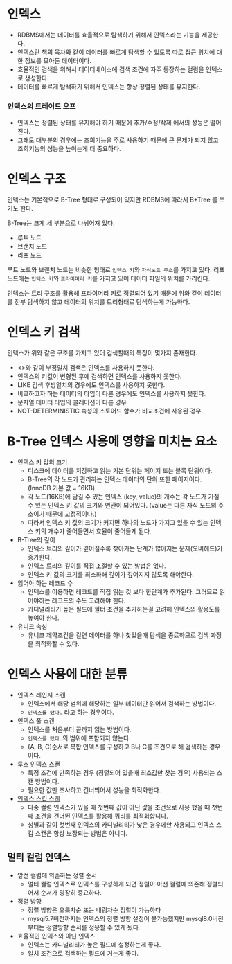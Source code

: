 # 인덱스

- RDBMS에서는 데이터를 효율적으로 탐색하기 위해서 인덱스라는 기능을 제공한다.
- 인덱스란 책의 목차와 같이 데이터를 빠르게 탐색할 수 있도록 따로 접근 위치에 대한 정보를 모아둔 데이터이다.
- 효율적인 검색을 위해서 데이터베이스에 검색 조건에 자주 등장하는 컬럼을 인덱스로 생성한다.
- 데이터를 빠르게 탐색하기 위해서 인덱스는 항상 정렬된 상태를 유지한다.

### 인덱스의 트레이드 오프

- 인덱스는 정렬된 상태를 유지해야 하기 때문에 추가/수정/삭제 에서의 성능은 떨어진다.
- 그래도 대부분의 경우에는 조회기능을 주로 사용하기 때문에 큰 문제가 되지 않고 조회기능의 성능을 높이는게 더 중요하다.

# 인덱스 구조

인덱스는 기본적으로 B-Tree 형태로 구성되어 있지만 RDBMS에 따라서 B+Tree 를 쓰기도 한다.

B-Tree는 크게 세 부분으로 나뉘어져 있다.

- 루트 노드
- 브랜치 노드
- 리프 노드

루트 노드와 브랜치 노드는 비슷한 형태로 `인덱스 키`와 `자식노드 주소`를 가지고 있다.
리프노드에는 `인덱스 키`와 `프라미머리 키`를 가지고 있어 데이터 파일의 위치를 가리킨다.

인덱스는 트리 구조를 활용해 프라이머리 키로 정렬되어 있기 때문에 위와 같이 데이터를 전부 탐색하지 않고 데이터의 위치를 트리형태로 탐색하는게 가능하다.

# 인덱스 키 검색

인덱스가 위와 같은 구조를 가지고 있어 검색할때의 특징이 몇가지 존재한다.

- <>와 같이 부정일치 검색은 인덱스를 사용하지 못한다.
- 인덱스의 키값이 변형된 후에 검색하면 인덱스를 사용하지 못한다.
- LIKE 검색 후방일치의 경우에도 인덱스를 사용하지 못한다.
- 비교하고자 하는 데이터의 타입이 다른 경우에도 인덱스를 사용하지 못한다.
- 문자열 데이터 타입의 콜레이션이 다른 경우
- NOT-DETERMINISTIC 속성의 스토어드 함수가 비교조건에 사용된 경우

# B-Tree 인덱스 사용에 영향을 미치는 요소

- 인덱스 키 값의 크기
  - 디스크에 데이터를 저장하고 읽는 기본 단위는 페이지 또는 블록 단위이다.
  - B-Tree의 각 노드가 관리하는 인덱스 데이터의 단위 또한 페이지이다. (InnoDB 기본 값 = 16KB)
  - 각 노드(16KB)에 담길 수 있는 인덱스 (key, value)의 개수는 각 노드가 가질 수 있는 인덱스 키 값의 크기와 연관이 되어있다. (value는 다른 자식 노드의 주소이기 때문에 고정적이다.)
  - 따라서 인덱스 키 값의 크기가 커지면 하나의 노드가 가지고 있을 수 있는 인덱스 키의 개수가 줄어들면서 효율이 줄어들게 된다.
- B-Tree의 깊이
  - 인덱스 트리의 깊이가 깊어질수록 찾아가는 단계가 많아지는 문제(오버헤드)가 증가한다.
  - 인덱스 트리의 깊이를 직접 조절할 수 있는 방법은 없다.
  - 인덱스 키 값의 크기를 최소화해 깊이가 깊어지지 않도록 해야한다.
- 읽어야 하는 레코드 수
  - 인덱스를 이용하면 레코드를 직접 읽는 것 보다 한단계가 추가된다. 그러므로 읽어야하는 레코드의 수도 고려해야 한다.
  - 카디널리티가 높은 필드에 필터 조건을 추가하는걸 고려해 인덱스의 활용도를 높여야 한다.
- 유니크 속성
  - 유니크 제약조건을 걸면 데이터를 하나 찾았을때 탐색을 종료하므로 검색 과정을 최적화할 수 있다.

# 인덱스 사용에 대한 분류

- 인덱스 레인지 스캔
  - 인덱스에서 해당 범위에 해당하는 일부 데이터만 읽어서 검색하는 방법이다.
  - `인덱스를 탔다.` 라고 하는 경우이다.
- 인덱스 풀 스캔
  - 인덱스를 처음부터 끝까지 읽는 방법이다.
  - `인덱스를 탔다.`의 범위에 포함되지 않는다.
  - (A, B, C)순서로 복합 인덱스를 구성하고 B나 C를 조건으로 해 검색하는 경우이다.
- [루스 인덱스 스캔](./루스%20인덱스%20스캔.md)
  - 특정 조건에 만족하는 경우 (정렬되어 있을때 최소값만 찾는 경우) 사용되는 스캔 방법이다.
  - 필요한 값만 조사하고 건너띄어서 성능을 최적화한다.
- [인덱스 스킵 스캔](./인덱스%20스킵%20스캔.md)
  - 다중 컬럼 인덱스가 있을 때 첫번째 값이 아닌 값을 조건으로 사용 했을 때 첫번째 조건을 건너뛴 인덱스를 활용해 쿼리를 최적화합니다.
  - 성별과 같이 첫번째 인덱스의 카디널리티가 낮은 경우에만 사용되고 인덱스 스킵 스캔은 항상 보장되는 방법은 아니다.

## 멀티 컬럼 인덱스

- 앞선 컬럼에 의존하는 정렬 순서
  - 멀티 컬럼 인덱스로 인덱스를 구성하게 되면 정렬이 아선 컬럼에 의존해 정렬되어서 순서가 굉장히 중요하다.
- 정렬 방향
  - 정렬 방향은 오름차순 또는 내림차순 정렬이 가능하다
  - mysql5.7버전까지는 인덱스의 정렬 방향 설정이 불가능했지만 mysql8.0버전부터는 정렬방향 순서를 정용할 수 있게 됬다.
- 효율적인 인덱스와 아닌 인덱스
  - 인덱스는 카디널리티가 높은 필드에 설정하는게 좋다.
  - 일치 조건으로 검색하는 필드에 거는게 좋다.
